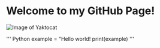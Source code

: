 # <h1>Welcome to my GitHub Page! </h1>

![Image of Yaktocat](https://octodex.github.com/images/yaktocat.png)

'''
Python
example = "Hello world!
print(example)
'''
